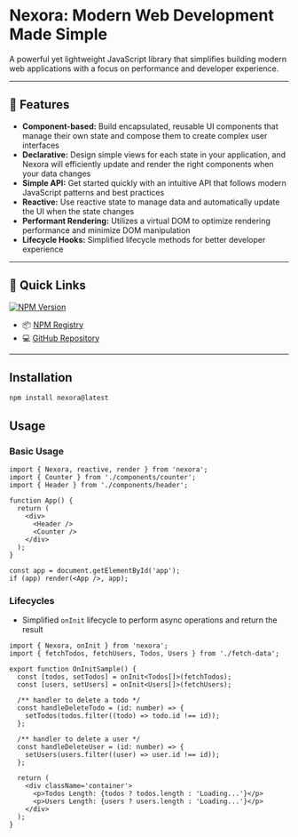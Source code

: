 # Nexora: Modern Web Development Made Simple

A powerful yet lightweight JavaScript library that simplifies building modern web applications with a focus on performance and developer experience.

---

## 🚀 **Features**

- **Component-based:** Build encapsulated, reusable UI components that manage their own state and compose them to create complex user interfaces
- **Declarative:** Design simple views for each state in your application, and Nexora will efficiently update and render the right components when your data changes
- **Simple API:** Get started quickly with an intuitive API that follows modern JavaScript patterns and best practices
- **Reactive:** Use reactive state to manage data and automatically update the UI when the state changes
- **Performant Rendering:** Utilizes a virtual DOM to optimize rendering performance and minimize DOM manipulation
- **Lifecycle Hooks:** Simplified lifecycle methods for better developer experience

---

## 🔗 Quick Links

[![NPM Version](https://img.shields.io/npm/v/nexora.svg)](https://www.npmjs.com/package/nexora)

- 📦 [NPM Registry](https://www.npmjs.com/package/nexora)
- 💻 [GitHub Repository](https://github.com/thutasann/nexora)

---

## Installation

```bash
npm install nexora@latest
```

## Usage

### Basic Usage

```tsx
import { Nexora, reactive, render } from 'nexora';
import { Counter } from './components/counter';
import { Header } from './components/header';

function App() {
  return (
    <div>
      <Header />
      <Counter />
    </div>
  );
}

const app = document.getElementById('app');
if (app) render(<App />, app);
```

### Lifecycles

- Simplified `onInit` lifecycle to perform async operations and return the result

```tsx
import { Nexora, onInit } from 'nexora';
import { fetchTodos, fetchUsers, Todos, Users } from './fetch-data';

export function OnInitSample() {
  const [todos, setTodos] = onInit<Todos[]>(fetchTodos);
  const [users, setUsers] = onInit<Users[]>(fetchUsers);

  /** handler to delete a todo */
  const handleDeleteTodo = (id: number) => {
    setTodos(todos.filter((todo) => todo.id !== id));
  };

  /** handler to delete a user */
  const handleDeleteUser = (id: number) => {
    setUsers(users.filter((user) => user.id !== id));
  };

  return (
    <div className='container'>
      <p>Todos Length: {todos ? todos.length : 'Loading...'}</p>
      <p>Users Length: {users ? users.length : 'Loading...'}</p>
    </div>
  );
}
```
